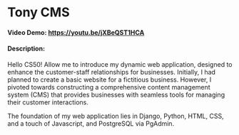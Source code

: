 ﻿
# Tony CMS

#### Video Demo: https://youtu.be/jXBeQST1HCA

#### Description: 
Hello CS50! Allow me to introduce my dynamic web application, designed to enhance the customer-staff relationships for businesses. 
Initially, I had planned to create a basic website for a fictitious business. However, I pivoted towards constructing a comprehensive 
content management system (CMS) that provides businesses with seamless tools for managing their customer interactions.

The foundation of my web application lies in Django, Python, HTML, CSS, and a touch of Javascript, and PostgreSQL via PgAdmin.
